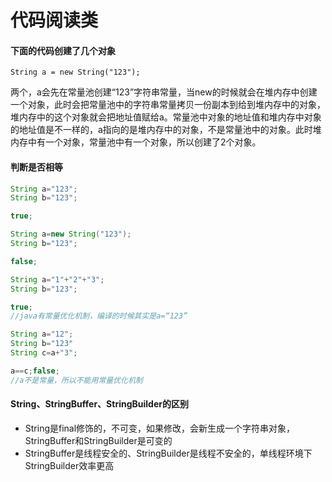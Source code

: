 # 代码阅读类

####  下面的代码创建了几个对象

```
String a = new String("123");
```

​	两个，a会先在常量池创建“123”字符串常量，当new的时候就会在堆内存中创建一个对象，此时会把常量池中的字符串常量拷贝一份副本到给到堆内存中的对象，堆内存中的这个对象就会把地址值赋给a。常量池中对象的地址值和堆内存中对象的地址值是不一样的，a指向的是堆内存中的对象，不是常量池中的对象。此时堆内存中有一个对象，常量池中有一个对象，所以创建了2个对象。

#### 判断是否相等

```java
String a="123";
String b="123";

true;
```

```java
String a=new String("123");
String b="123";

false;
```

```java
String a="1"+"2"+"3";
String b="123";

true;
//java有常量优化机制，编译的时候其实是a=“123”
```

```java
String a="12";
String b="123"
String c=a+"3";

a==c;false;
//a不是常量，所以不能用常量优化机制
```



#### String、StringBuffer、StringBuilder的区别

- String是final修饰的，不可变，如果修改，会新生成一个字符串对象，StringBuffer和StringBuilder是可变的
- StringBuffer是线程安全的、StringBuilder是线程不安全的，单线程环境下StringBuilder效率更高

